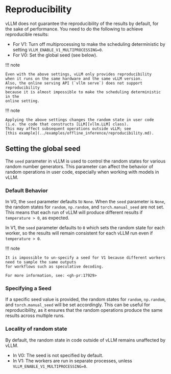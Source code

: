 # Reproducibility

vLLM does not guarantee the reproducibility of the results by default, for the sake of performance. You need to do the following to achieve
reproducible results:

- For V1: Turn off multiprocessing to make the scheduling deterministic by setting `VLLM_ENABLE_V1_MULTIPROCESSING=0`.
- For V0: Set the global seed (see below).

!!! note

    Even with the above settings, vLLM only provides reproducibility
    when it runs on the same hardware and the same vLLM version.
    Also, the online serving API (`vllm serve`) does not support reproducibility
    because it is almost impossible to make the scheduling deterministic in the
    online setting.

!!! note

    Applying the above settings changes the random state in user code
    (i.e. the code that constructs [LLM][vllm.LLM] class).
    This may affect subsequent operations outside vLLM; see
    [this example](../examples/offline_inference/reproducibility.md).

## Setting the global seed

The `seed` parameter in vLLM is used to control the random states for various random number generators. This parameter can affect the behavior of random operations in user code, especially when working with models in vLLM.

### Default Behavior

In V0, the `seed` parameter defaults to `None`. When the `seed` parameter is `None`, the random states for `random`, `np.random`, and `torch.manual_seed` are not set. This means that each run of vLLM will produce different results if `temperature > 0`, as expected.

In V1, the `seed` parameter defaults to `0` which sets the random state for each worker, so the results will remain consistent for each vLLM run even if `temperature > 0`.

!!! note

    It is impossible to un-specify a seed for V1 because different workers need to sample the same outputs
    for workflows such as speculative decoding.
    
    For more information, see: <gh-pr:17929>

### Specifying a Seed

If a specific seed value is provided, the random states for `random`, `np.random`, and `torch.manual_seed` will be set accordingly. This can be useful for reproducibility, as it ensures that the random operations produce the same results across multiple runs.

### Locality of random state

By default, the random state in code outside of vLLM remains unaffected by vLLM.

- In V0: The seed is not specified by default.
- In V1: The workers are run in separate processes, unless `VLLM_ENABLE_V1_MULTIPROCESSING=0`.
